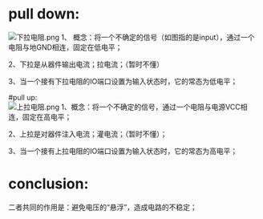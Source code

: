 # pull down:  
![下拉电阻.png](https://i.loli.net/2019/06/16/5d05ff1ecc10b76932.png)
1、  概念：将一个不确定的信号（如图指的是input），通过一个电阻与地GND相连，固定在低电平；

2、下拉是从器件输出电流；拉电流；（暂时不懂）

3、当一个接有下拉电阻的IO端口设置为输入状态时，它的常态为低电平；  

#pull up:  
![上拉电阻.png](https://i.loli.net/2019/06/16/5d05ffecbb73225975.png)
1、概念：将一个不确定的信号，通过一个电阻与电源VCC相连，固定在高电平；

2、上拉是对器件注入电流；灌电流；（暂时不懂）；

3、当一个接有上拉电阻的IO端口设置为输入状态时，它的常态为高电平；
# conclusion:  
二者共同的作用是：避免电压的“悬浮”，造成电路的不稳定；

 
